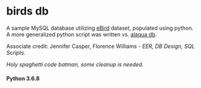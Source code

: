 birds db
========

A sample MySQL database utilizing [eBird](http://www.ebird.org) dataset, populated using python. 
A more generalized python script was written vs. [alaqua db](http://www.github.com/mxwllndrsn/alaqua).  

Associate credit: Jennifer Casper, Florence Williams - *EER, DB Design, SQL Scripts*. 

*Holy spaghetti code batman, some cleanup is needed.*

#### Python 3.6.8

